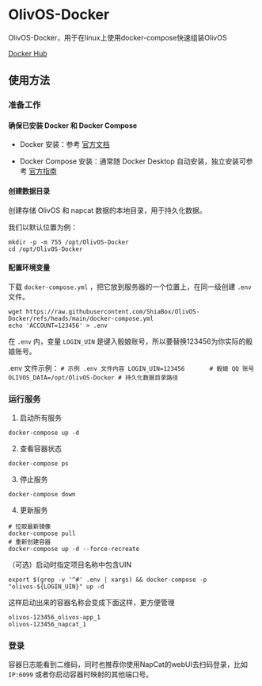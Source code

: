 # OlivOS-Docker

OlivOS-Docker，用于在linux上使用docker-compose快速组装OlivOS

[Docker Hub](https://hub.docker.com/r/shiaworkshop/olivos)

## 使用方法

### 准备工作

#### 确保已安装 Docker 和 Docker Compose
- Docker 安装​​：参考 [官方文档](https://docs.docker.com/engine/install/)

- ​​Docker Compose 安装​​：通常随 Docker Desktop 自动安装，独立安装可参考 [官方指南](https://docs.docker.com/compose/install/)

#### 创建数据目录

  创建存储 OlivOS 和 napcat 数据的本地目录，用于持久化数据。

  我们以默认位置为例：

  ```
  mkdir -p -m 755 /opt/OlivOS-Docker
  cd /opt/OlivOS-Docker
  ```

#### 配置环境变量

  下载 `docker-compose.yml` ，把它放到服务器的一个位置上，在同一级创建 `.env` 文件。
  
  ```
  wget https://raw.githubusercontent.com/ShiaBox/OlivOS-Docker/refs/heads/main/docker-compose.yml
  echo 'ACCOUNT=123456' > .env
  ```

  在 `.env` 内，变量 `LOGIN_UIN` 是键入骰娘账号，所以要替换123456为你实际的骰娘账号。
  
  .env 文件示例：
    ```
    # 示例 .env 文件内容
    LOGIN_UIN=123456       # 骰娘 QQ 账号
    OLIVOS_DATA=/opt/OlivOS-Docker # 持久化数据目录路径
    ```

### 运行服务
1. 启动所有服务
```
docker-compose up -d
```
2. 查看容器状态
```
docker-compose ps
```
3. 停止服务
```
docker-compose down
```
4. 更新服务
```
# 拉取最新镜像
docker-compose pull
# 重新创建容器
docker-compose up -d --force-recreate
```

（可选）启动时指定项目名称中包含UIN

```
export $(grep -v '^#' .env | xargs) && docker-compose -p "olivos-${LOGIN_UIN}" up -d
```

这样启动出来的容器名称会变成下面这样，更方便管理

```
olivos-123456_olivos-app_1
olivos-123456_napcat_1
```


### 登录

容器日志能看到二维码，同时也推荐你使用NapCat的webUI去扫码登录，比如 `IP:6099` 或者你启动容器时映射的其他端口号。

